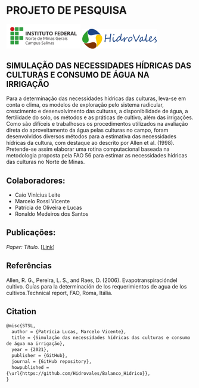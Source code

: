 # PROJETO DE PESQUISA
<img src="https://github.com/Hidrovales/Balanco_Hidrico/blob/main/Figuras/salinas_horizontal_jpg.jpg?raw=true" width="200"/>   <img src="https://github.com/Hidrovales/Balanco_Hidrico/blob/main/Figuras/COLORlogovertical.png?raw=true" width="200"/>
## SIMULAÇÃO DAS NECESSIDADES HÍDRICAS DAS CULTURAS E CONSUMO DE ÁGUA NA IRRIGAÇÃO
Para a determinação das necessidades hídricas das culturas, leva-se em conta o clima, os modelos de exploração pelo sistema radicular, crescimento e desenvolvimento das culturas, a disponibilidade de água, a fertilidade do solo, os métodos e as práticas de cultivo, além das irrigações. Como são difíceis e trabalhosos os procedimentos utilizados na avaliação direta do aproveitamento da água pelas culturas no campo, foram desenvolvidos diversos métodos para a estimativa das necessidades hídricas da cultura, com destaque ao descrito por Allen et al. (1998). Pretende-se assim elaborar uma rotina computacional baseada na metodologia proposta pela FAO 56 para estimar as necessidades hídricas das culturas no Norte de Minas.

## Colaboradores:

- Caio Vinícius Leite
- Marcelo Rossi Vicente
- Patrícia de Oliveira e Lucas
- Ronaldo Medeiros dos Santos

## Publicações:
*Paper: Título.* [[Link]()]


## Referências

Allen, R. G., Pereira, L. S., and Raes, D. (2006). Evapotranspiracióndel cultivo. Guías para la determinación de los requerimientos de agua de los cultivos.Technical report, FAO, Roma, Itália.

## Citation

```
@misc{STSL,
  author = {Patrícia Lucas, Marcelo Vicente},
  title = {Simulação das necessidades hídricas das culturas e consumo de água na irrigação},
  year = {2021},
  publisher = {GitHub},
  journal = {GitHub repository},
  howpublished = {\url{https://github.com/Hidrovales/Balanco_Hidrico}},
}
```
